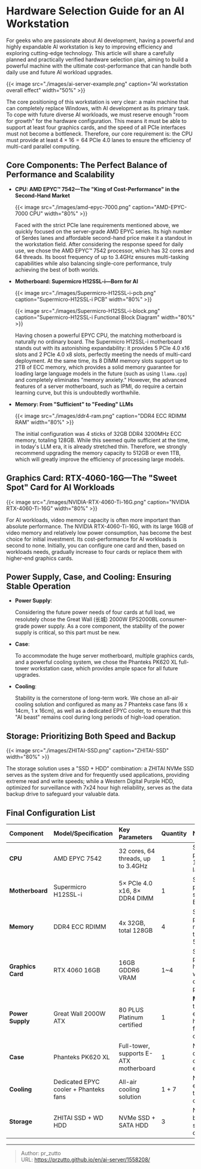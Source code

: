 # Hardware Selection Guide for an AI Workstation


For geeks who are passionate about AI development, having a powerful and highly expandable AI workstation is key to improving efficiency and exploring cutting-edge technology. This article will share a carefully planned and practically verified hardware selection plan, aiming to build a powerful machine with the ultimate cost-performance that can handle both daily use and future AI workload upgrades.

<!--more-->

{{< image src="./images/ai-server-example.png" caption="AI workstation overall effect" width="50%" >}}

The core positioning of this workstation is very clear: a main machine that can completely replace Windows, with AI development as its primary task. To cope with future diverse AI workloads, we must reserve enough "room for growth" for the hardware configuration. This means it must be able to support at least four graphics cards, and the speed of all PCIe interfaces must not become a bottleneck. Therefore, our core requirement is: the CPU must provide at least $4 \times 16 = 64$ PCIe 4.0 lanes to ensure the efficiency of multi-card parallel computing.

## **Core Components: The Perfect Balance of Performance and Scalability**

  * **CPU: AMD EPYC™ 7542—The "King of Cost-Performance" in the Second-Hand Market**

    {{< image src="./images/amd-epyc-7000.png" caption="AMD-EPYC-7000 CPU" width="80%" >}}

    Faced with the strict PCIe lane requirements mentioned above, we quickly focused on the server-grade AMD EPYC series. Its high number of Serdes lanes and affordable second-hand price make it a standout in the workstation field. After considering the response speed for daily use, we chose the AMD EPYC™ 7542 processor, which has 32 cores and 64 threads. Its boost frequency of up to 3.4GHz ensures multi-tasking capabilities while also balancing single-core performance, truly achieving the best of both worlds.

  * **Motherboard: Supermicro H12SSL-i—Born for AI**

    {{< image src="./images/Supermicro-H12SSL-i-pcb.png" caption="Supermicro-H12SSL-i PCB" width="80%" >}}
    
    {{< image src="./images/Supermicro-H12SSL-i-block.png" caption="Supermicro-H12SSL-i Functional Block Diagram" width="80%" >}}

    Having chosen a powerful EPYC CPU, the matching motherboard is naturally no ordinary board. The Supermicro H12SSL-i motherboard stands out with its astonishing expandability: it provides 5 PCIe 4.0 x16 slots and 2 PCIe 4.0 x8 slots, perfectly meeting the needs of multi-card deployment. At the same time, its 8 DIMM memory slots support up to 2TB of ECC memory, which provides a solid memory guarantee for loading large language models in the future (such as using `llama.cpp`) and completely eliminates "memory anxiety." However, the advanced features of a server motherboard, such as IPMI, do require a certain learning curve, but this is undoubtedly worthwhile.

  * **Memory: From "Sufficient" to "Feeding" LLMs**

    {{< image src="./images/ddr4-ram.png" caption="DDR4 ECC RDIMM RAM" width="80%" >}}

    The initial configuration was 4 sticks of 32GB DDR4 3200MHz ECC memory, totaling 128GB. While this seemed quite sufficient at the time, in today's LLM era, it is already stretched thin. Therefore, we strongly recommend upgrading the memory capacity to 512GB or even 1TB, which will greatly improve the efficiency of processing large models.

## **Graphics Card: RTX-4060-16G—The "Sweet Spot" Card for AI Workloads**

{{< image src="./images/NVIDIA-RTX-4060-Ti-16G.png" caption="NVIDIA RTX-4060-Ti-16G" width="80%" >}}

For AI workloads, video memory capacity is often more important than absolute performance. The NVIDIA RTX-4060-Ti-16G, with its large 16GB of video memory and relatively low power consumption, has become the best choice for initial investment. Its cost-performance for AI workloads is second to none. Initially, you can configure one card and then, based on workloads needs, gradually increase to four cards or replace them with higher-end graphics cards.

## **Power Supply, Case, and Cooling: Ensuring Stable Operation**

  * **Power Supply**:

    Considering the future power needs of four cards at full load, we resolutely chose the Great Wall (长城) 2000W EPS2000BL consumer-grade power supply. As a core component, the stability of the power supply is critical, so this part must be new.

  * **Case**:

    To accommodate the huge server motherboard, multiple graphics cards, and a powerful cooling system, we chose the Phanteks PK620 XL full-tower workstation case, which provides ample space for all future upgrades.

  * **Cooling**:

    Stability is the cornerstone of long-term work. We chose an all-air cooling solution and configured as many as 7 Phanteks case fans (6 x 14cm, 1 x 16cm), as well as a dedicated EPYC cooler, to ensure that this "AI beast" remains cool during long periods of high-load operation.

## **Storage: Prioritizing Both Speed and Backup**

{{< image src="./images/ZHITAI-SSD.png" caption="ZHITAI-SSD" width="80%" >}}

The storage solution uses a "SSD + HDD" combination: a ZHITAI NVMe SSD serves as the system drive and for frequently used applications, providing extreme read and write speeds; while a Western Digital Purple HDD, optimized for surveillance with 7x24 hour high reliability, serves as the data backup drive to safeguard your valuable data.

## **Final Configuration List**

| **Component** | **Model/Specification** | **Key Parameters** | **Quantity** | **Notes** |
| :--- | :--- | :--- | :--- | :--- |
| **CPU** | AMD EPYC 7542 | 32 cores, 64 threads, up to 3.4GHz | 1 | Second-hand preferred, 128 PCIe 4.0 lanes |
| **Motherboard** | Supermicro H12SSL-i | 5× PCIe 4.0 x16, 8× DDR4 DIMM | 1 | Second-hand preferred, supports 2TB ECC memory |
| **Memory** | DDR4 ECC RDIMM | 4x 32GB, total 128GB | 4 | Second-hand preferred, recommended to upgrade to 512GB+ |
| **Graphics Card** | RTX 4060 16GB | 16GB GDDR6 VRAM | 1\~4 | Second-hand preferred, high VRAM with great cost-performance |
| **Power Supply** | Great Wall 2000W ATX | 80 PLUS Platinum certified | 1 | **Must be new**, to leave enough headroom for future multi-card setups |
| **Case** | Phanteks PK620 XL | Full-tower, supports E-ATX motherboard | 1 | New, designed for cooling and expandability |
| **Cooling** | Dedicated EPYC cooler + Phanteks fans | All-air cooling solution | 1 + 7 | New, to ensure long-term stable operation |
| **Storage** | ZHITAI SSD + WD HDD | NVMe SSD + SATA HDD | 3 | New, balances speed with data security |

---

> Author: pr_zutto  
> URL: https://przutto.github.io/en/ai-server/1558208/  


